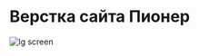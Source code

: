 # Верстка сайта Пионер
![lg screen](https://github.com/zeRRo777/PIONER/assets/82443887/78bcdf30-ddbc-4183-a9cb-720a88c75794)
